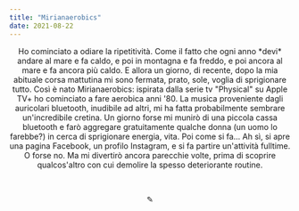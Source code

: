 ```yaml
---
title: "Mirianaerobics"
date: 2021-08-22
---
```

<div align="center">
Ho cominciato a odiare la ripetitività. Come il fatto che ogni anno *devi* andare al mare e fa caldo, e poi in montagna e fa freddo, e poi ancora al mare e fa ancora più caldo. E allora un giorno, di recente, dopo la mia abituale corsa mattutina mi sono fermata, prato, sole, voglia di sprigionare tutto. Così è nato Mirianaerobics: ispirata dalla serie tv "Physical" su Apple TV+ ho cominciato a fare aerobica anni '80. La musica proveniente dagli auricolari bluetooth, inudibile ad altri, mi ha fatta probabilmente sembrare un'incredibile cretina. Un giorno forse mi munirò di una piccola cassa bluetooth e farò aggregare gratuitamente qualche donna (un uomo lo farebbe?) in cerca di sprigionare energia, vita. Poi come si fa... Ah sì, si apre una pagina Facebook, un profilo Instagram, e si fa partire un'attività fulltime. O forse no. Ma mi divertirò ancora parecchie volte, prima di scoprire qualcos'altro con cui demolire la spesso deteriorante routine.
</div>

&nbsp;

<div align="center">
  ✎
</div>
